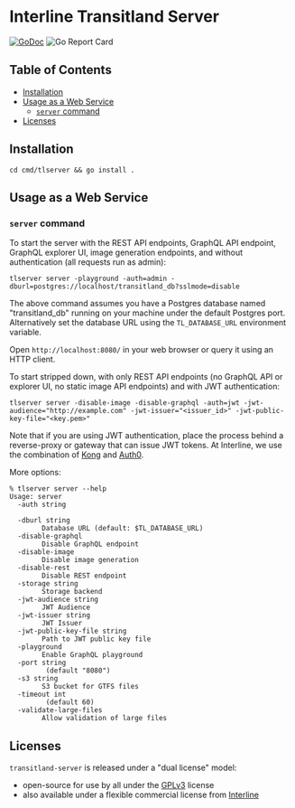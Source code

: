 # Interline Transitland Server <!-- omit in toc -->

[![GoDoc](https://godoc.org/github.com/interline-io/transitland-server?status.svg)](https://godoc.org/github.com/interline-io/transitland-server) ![Go Report Card](https://goreportcard.com/badge/github.com/interline-io/transitland-server)

## Table of Contents <!-- omit in toc -->
<!-- to update use https://marketplace.visualstudio.com/items?itemName=yzhang.markdown-all-in-one -->
- [Installation](#installation)
- [Usage as a Web Service](#usage-as-a-web-service)
  - [`server` command](#server-command)
- [Licenses](#licenses)


## Installation

`cd cmd/tlserver && go install .`


## Usage as a Web Service

### `server` command

To start the server with the REST API endpoints, GraphQL API endpoint, GraphQL explorer UI, image generation endpoints, and without authentication (all requests run as admin):

```
tlserver server -playground -auth=admin -dburl=postgres://localhost/transitland_db?sslmode=disable
```

The above command assumes you have a Postgres database named "transitland_db" running on your machine under the default Postgres port. Alternatively set the database URL using the `TL_DATABASE_URL` environment variable.

Open `http://localhost:8080/` in your web browser or query it using an HTTP client.

To start stripped down, with only REST API endpoints (no GraphQL API or explorer UI, no static image API endpoints) and with JWT authentication:

```
tlserver server -disable-image -disable-graphql -auth=jwt -jwt-audience="http://example.com" -jwt-issuer="<issuer_id>" -jwt-public-key-file="<key.pem>"
```

Note that if you are using JWT authentication, place the process behind a reverse-proxy or gateway that can issue JWT tokens. At Interline, we use the combination of [Kong](https://docs.konghq.com/) and [Auth0](https://auth0.com/).

More options:

```
% tlserver server --help
Usage: server
  -auth string

  -dburl string
    	Database URL (default: $TL_DATABASE_URL)
  -disable-graphql
    	Disable GraphQL endpoint
  -disable-image
    	Disable image generation
  -disable-rest
    	Disable REST endpoint
  -storage string
    	Storage backend
  -jwt-audience string
    	JWT Audience
  -jwt-issuer string
    	JWT Issuer
  -jwt-public-key-file string
    	Path to JWT public key file
  -playground
    	Enable GraphQL playground
  -port string
    	 (default "8080")
  -s3 string
    	S3 bucket for GTFS files
  -timeout int
    	 (default 60)
  -validate-large-files
    	Allow validation of large files
```

## Licenses

`transitland-server` is released under a "dual license" model:

- open-source for use by all under the [GPLv3](LICENSE) license
- also available under a flexible commercial license from [Interline](mailto:info@interline.io)

